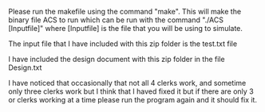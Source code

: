 Please run the makefile using the command "make". This will make the binary file ACS to run which can be run with the command "./ACS [Inputfile]" where [Inputfile] is the file that you will be using to simulate.

The input file that I have included with this zip folder is the test.txt file

I have included the design document with this zip folder in the file Design.txt

I have noticed that occasionally that not all 4 clerks work, and sometime only three clerks work but I think that I haved fixed it but if there are only 3 or clerks working at a time please run the program again and it should fix it.
